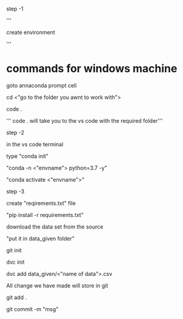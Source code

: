 step -1

'''

create environment 

'''

# commands for windows machine

goto annaconda prompt cell

cd <"go to the folder you awnt to work with">

code .

''' code . will take you to the vs code with the required folder'''

step -2

in the vs code terminal

type "conda init"

"conda -n <"envname"> python=3.7 -y"

"conda activate <"envname">"

step -3

create "reqirements.txt" file 

"pip install -r requirements.txt"

download the data set from the source

"put it in data_given folder"


git init

dvc init

dvc add data_given/<"name of data">.csv

All change we have made will store in git

git add .

git commit -m "msg"